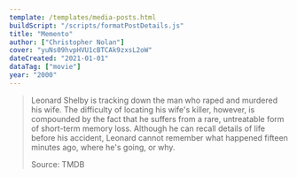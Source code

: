 ```yaml
---
template: /templates/media-posts.html
buildScript: "/scripts/formatPostDetails.js"
title: "Memento"
author: ["Christopher Nolan"]
cover: "yuNs09hvpHVU1cBTCAk9zxsL2oW"
dateCreated: "2021-01-01"
dataTag: ["movie"]
year: "2000"
---
```


> Leonard Shelby is tracking down the man who raped and murdered his wife. The difficulty of locating his wife's killer, however, is compounded by the fact that he suffers from a rare, untreatable form of short-term memory loss. Although he can recall details of life before his accident, Leonard cannot remember what happened fifteen minutes ago, where he's going, or why.
>
> Source: TMDB
